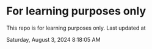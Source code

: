 # For learning purposes only
This repo is for learning purposes only.
Last updated at

Saturday, August 3, 2024 8:18:05 AM

